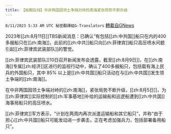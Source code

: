 ```yaml
---
title: 【秘翻在线】中非两国因领土争端对峙的南海紧张局势不断升级
---
```

`8/11/2023 5:33 AM UTC 秘密翻譯組G-Translators` [轉載自GNews](https://gnews.org/articles/1544591)

2023年[[zh:8月11日]]TBS新闻消息：已确认“有包括[[zh:中共国]]船只在内的400多艘船只在[[zh:南海]]，此前的[[zh:中共]]船只向[[zh:菲律宾]]船只高压喷水问题引起[[zh:菲律宾武装部队]]的警觉。

[[zh:菲律宾武装部队]]10日召开新闻发布会透露，截至[[zh:8月9日]]，在[[zh:南海]]专属[[zh:经济]]区进行的监视行动中，确认了400多艘船只，包括载有海上民兵的外国船只，其中 85% 以上是[[zh:中共国]]船只活动在与[[zh:中共国]]发生领土争端的[[zh:南海]]。

在中非两国因领土争端对峙的[[zh:南海]]，紧张局势不断升级，[[zh:8月5日]]，为[[zh:菲律宾]]实际控制的[[zh:军事基地]]补给的运输船和巡逻船遭到[[zh:中共国]]海事局船只的高压喷水。

[[zh:菲律宾]]军方表示，“计划在两周内再次派遣运输船和其它船只”，并称“由于担心[[zh:中共国]]船只可能发动进一步袭击，正在考虑加强兵力，包括部署备用船只”。
